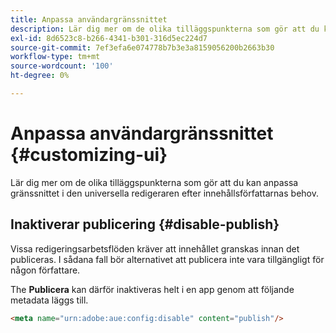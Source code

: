 ```yaml
---
title: Anpassa användargränssnittet
description: Lär dig mer om de olika tilläggspunkterna som gör att du kan anpassa gränssnittet i den universella redigeraren efter innehållsförfattarnas behov.
exl-id: 8d6523c8-b266-4341-b301-316d5ec224d7
source-git-commit: 7ef3efa6e074778b7b3e3a8159056200b2663b30
workflow-type: tm+mt
source-wordcount: '100'
ht-degree: 0%

---
```



# Anpassa användargränssnittet {#customizing-ui}

Lär dig mer om de olika tilläggspunkterna som gör att du kan anpassa gränssnittet i den universella redigeraren efter innehållsförfattarnas behov.

## Inaktiverar publicering {#disable-publish}

Vissa redigeringsarbetsflöden kräver att innehållet granskas innan det publiceras. I sådana fall bör alternativet att publicera inte vara tillgängligt för någon författare.

The **Publicera** kan därför inaktiveras helt i en app genom att följande metadata läggs till.

```html
<meta name="urn:adobe:aue:config:disable" content="publish"/>
```
